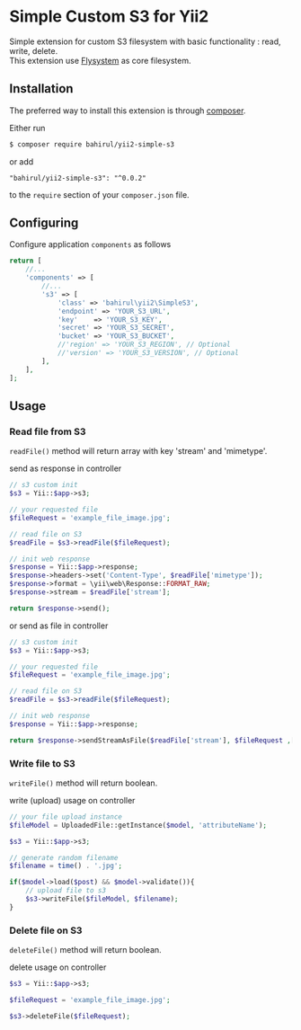 # Simple Custom S3 for Yii2

Simple extension for custom S3 filesystem with basic functionality : read, write, delete.  
This extension use [Flysystem](http://flysystem.thephpleague.com/) as core filesystem.

## Installation

The preferred way to install this extension is through [composer](http://getcomposer.org/download/).

Either run

```bash
$ composer require bahirul/yii2-simple-s3
```

or add

```
"bahirul/yii2-simple-s3": "^0.0.2"
```

to the `require` section of your `composer.json` file.

## Configuring

Configure application `components` as follows

```php
return [
    //...
    'components' => [
        //...
        's3' => [
            'class' => 'bahirul\yii2\SimpleS3',
            'endpoint' => 'YOUR_S3_URL',
            'key'    => 'YOUR_S3_KEY',
            'secret' => 'YOUR_S3_SECRET',
            'bucket' => 'YOUR_S3_BUCKET',
            //'region' => 'YOUR_S3_REGION', // Optional
            //'version' => 'YOUR_S3_VERSION', // Optional
        ],
    ],
];
```

## Usage

### Read file from S3

`readFile()` method will return array with key 'stream' and 'mimetype'.

send as response in controller

```php
// s3 custom init
$s3 = Yii::$app->s3;

// your requested file
$fileRequest = 'example_file_image.jpg';

// read file on S3
$readFile = $s3->readFile($fileRequest);

// init web response
$response = Yii::$app->response;
$response->headers->set('Content-Type', $readFile['mimetype']);
$response->format = \yii\web\Response::FORMAT_RAW;
$response->stream = $readFile['stream'];

return $response->send();
```

or send as file in controller

```php
// s3 custom init
$s3 = Yii::$app->s3;

// your requested file
$fileRequest = 'example_file_image.jpg';

// read file on S3
$readFile = $s3->readFile($fileRequest);

// init web response
$response = Yii::$app->response;

return $response->sendStreamAsFile($readFile['stream'], $fileRequest ,['mimeType' => $readFile['mimetype']]);
```

### Write file to S3

`writeFile()` method will return boolean.

write (upload) usage on controller

```php
// your file upload instance
$fileModel = UploadedFile::getInstance($model, 'attributeName');

$s3 = Yii::$app->s3;

// generate random filename
$filename = time() . '.jpg';

if($model->load($post) && $model->validate()){
    // upload file to s3
    $s3->writeFile($fileModel, $filename);
}
```

### Delete file on S3

`deleteFile()` method will return boolean.

delete usage on controller

```php
$s3 = Yii::$app->s3;

$fileRequest = 'example_file_image.jpg';

$s3->deleteFile($fileRequest);
```